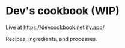 # Dev's cookbook (WIP)

Live at <https://devcookbook.netlify.app/>

Recipes, ingredients, and processes.
